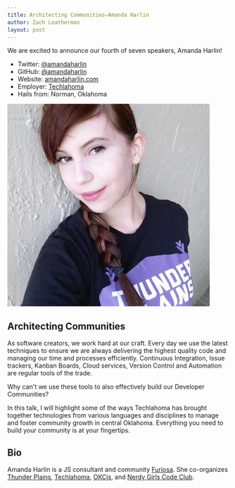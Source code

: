 ```yaml
---
title: Architecting Communities—Amanda Harlin
author: Zach Leatherman
layout: post
---
```


We are excited to announce our fourth of seven speakers, Amanda Harlin!

* Twitter: [@amandaharlin](https://twitter.com/amandaharlin)
* GitHub: [@amandaharlin](https://github.com/amandaharlin)
* Website: [amandaharlin.com](http://amandaharlin.com/)
* Employer: [Techlahoma](http://techlahoma.org/)
* Hails from: Norman, Oklahoma

<img src="/assets/img/speakers/speaker-amandaharlin-large.jpg" alt="Photo of Amanda Harlin" class="avatar-inline">

## Architecting Communities

As software creators, we work hard at our craft. Every day we use the latest techniques to ensure we are always delivering the highest quality code and managing our time and processes efficiently. Continuous Integration, Issue trackers, Kanban Boards, Cloud services, Version Control and Automation are regular tools of the trade.

Why can't we use these tools to also effectively build our Developer Communities? 

In this talk, I will highlight some of the ways Techlahoma has brought together technologies from various languages and disciplines to manage and foster community growth in central Oklahoma. Everything you need to build your community is at your fingertips.

## Bio

Amanda Harlin is a JS consultant and community [Furiosa](http://madmax.wikia.com/wiki/Imperator_Furiosa). She co-organizes [Thunder Plains](http://thunderplainsconf.com/), [Techlahoma](http://techlahoma.org/), [OKCjs](http://okcjs.com/), and [Nerdy Girls Code Club](http://www.meetup.com/NerdyGirlsOKC/).